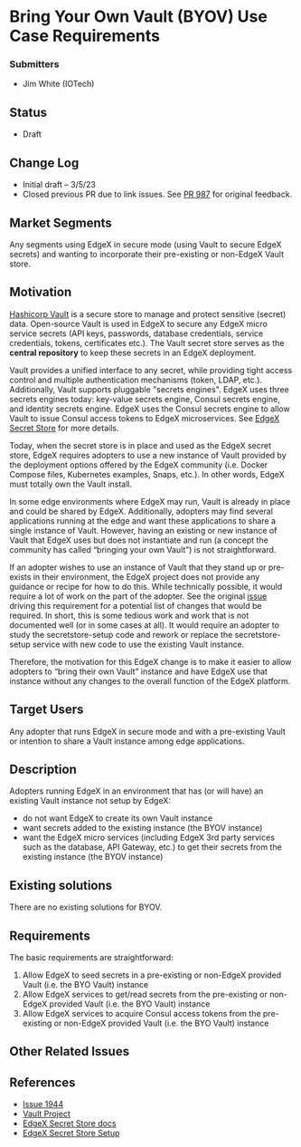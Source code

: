 # Bring Your Own Vault (BYOV) Use Case Requirements 

### Submitters

- Jim White (IOTech)

## Status

- Draft

## Change Log

- Initial draft – 3/5/23
- Closed previous PR due to link issues.  See [PR 987](https://github.com/edgexfoundry/edgex-docs/pull/987) for original feedback.

## Market Segments

Any segments using EdgeX in secure mode (using Vault to secure EdgeX secrets) and wanting to incorporate their pre-existing or non-EdgeX Vault store.

## Motivation

[Hashicorp Vault](https://www.vaultproject.io/) is a secure store to manage and protect sensitive (secret) data.  Open-source Vault is used in EdgeX to secure any EdgeX micro service secrets (API keys, passwords, database credentials, service credentials, tokens, certificates etc.).  The Vault secret store serves as the **central repository** to keep these secrets in an EdgeX deployment.

Vault provides a unified interface to any secret, while providing tight access control and multiple authentication mechanisms (token, LDAP, etc.). Additionally, Vault supports pluggable "secrets engines". EdgeX uses three secrets engines today:  key-value secrets engine, Consul secrets engine, and identity secrets engine.  EdgeX uses the Consul secrets engine to allow Vault to issue Consul access tokens to EdgeX microservices. See [EdgeX Secret Store](https://docs.edgexfoundry.org/3.0/security/Ch-SecretStore/) for more details.

Today, when the secret store is in place and used as the EdgeX secret store, EdgeX requires adopters to use a new instance of Vault provided by the deployment options offered by the EdgeX community (i.e. Docker Compose files, Kubernetes examples, Snaps, etc.).  In other words, EdgeX must totally own the Vault install.

In some edge environments where EdgeX may run, Vault is already in place and could be shared by EdgeX.  Additionally, adopters may find several applications running at the edge and want these applications to share a single instance of Vault.  However, having an existing or new instance of Vault that EdgeX uses but does not instantiate and run (a concept the community has called “bringing your own Vault”) is not straightforward.

If an adopter wishes to use an instance of Vault that they stand up or pre-exists in their environment, the EdgeX project does not provide any guidance or recipe for how to do this.  While technically possible, it would require a lot of work on the part of the adopter. See the original [issue](https://github.com/edgexfoundry/edgex-go/issues/1944) driving this requirement for a potential list of changes that would be required. In short, this is some tedious work and work that is not documented well (or in some cases at all).  It would require an adopter to study the secretstore-setup code and rework or replace the secretstore-setup service with new code to use the existing Vault instance.

Therefore, the motivation for this EdgeX change is to make it easier to allow adopters to “bring their own Vault” instance and have EdgeX use that instance without any changes to the overall function of the EdgeX platform.

## Target Users

Any adopter that runs EdgeX in secure mode and with a pre-existing Vault or intention to share a Vault instance among edge applications.

## Description

Adopters running EdgeX in an environment that has (or will have) an existing Vault instance not setup by EdgeX:

- do not want EdgeX to create its own Vault instance
- want secrets added to the existing instance (the BYOV instance)
- want the EdgeX micro services (including EdgeX 3rd party services such as the database, API Gateway, etc.) to get their secrets from the existing instance (the BYOV instance)

## Existing solutions

There are no existing solutions for BYOV.

## Requirements

The basic requirements are straightforward:

1. Allow EdgeX to seed secrets in a pre-existing or non-EdgeX provided Vault (i.e. the BYO Vault) instance
2. Allow EdgeX services to get/read secrets from the pre-existing or non-EdgeX provided Vault (i.e. the BYO Vault) instance
3. Allow EdgeX services to acquire Consul access tokens from the pre-existing or non-EdgeX provided Vault (i.e. the BYO Vault) instance

## Other Related Issues

## References

- [Issue 1944](https://github.com/edgexfoundry/edgex-go/issues/1944)
- [Vault Project](https://www.vaultproject.io/)
- [EdgeX Secret Store docs](https://docs.edgexfoundry.org/3.0/security/Ch-SecretStore/)
- [EdgeX Secret Store Setup](https://github.com/edgexfoundry/edgex-go/tree/main/cmd/security-secretstore-setup)
